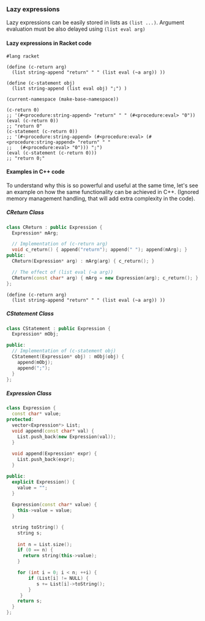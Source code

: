 
### Lazy expressions

Lazy expressions can be easily stored in lists as `(list ...)`. Argument evaluation must be also delayed using `(list eval arg)`

#### Lazy expressions in Racket code

```racket
#lang racket

(define (c-return arg)
  (list string-append "return" " " (list eval (~a arg)) ))

(define (c-statement obj)
  (list string-append (list eval obj) ";") )

(current-namespace (make-base-namespace))

(c-return 0)
;; '(#<procedure:string-append> "return" " " (#<procedure:eval> "0"))
(eval (c-return 0))
;; "return 0"
(c-statement (c-return 0))
;; '(#<procedure:string-append> (#<procedure:eval> (#<procedure:string-append> "return" " " 
;;   (#<procedure:eval> "0"))) ";")
(eval (c-statement (c-return 0)))
;; "return 0;"
```

#### Examples in C++ code

To understand why this is so powerful and useful at the same time, let's see an example on how the same functionality can be achieved in C++. (Ignored memory management handling, that will add extra complexity in the code).

##### CReturn Class

```cpp
class CReturn : public Expression {
  Expression* mArg;

  // Implementation of (c-return arg)
  void c_return() { append("return"); append(" "); append(mArg); }
public:
  CReturn(Expression* arg) : mArg(arg) { c_return(); }

  // The effect of (list eval (~a arg)) 
  CReturn(const char* arg) { mArg = new Expression(arg); c_return(); }
};
```

```racket
(define (c-return arg)
  (list string-append "return" " " (list eval (~a arg)) ))

```

##### CStatement Class

```cpp
class CStatement : public Expression {
  Expression* mObj;

public:
  // Implementation of (c-statement obj)
  CStatement(Expression* obj) : mObj(obj) {
    append(mObj);
    append(";");
  }
};
```


##### Expression Class

```cpp
class Expression {
  const char* value;
protected:
  vector<Expression*> List;
  void append(const char* val) {
    List.push_back(new Expression(val));
  }
  
  void append(Expression* expr) {
    List.push_back(expr);
  }

public:
  explicit Expression() {
    value = "";
  }
  
  Expression(const char* value) {
    this->value = value;
  }

  string toString() {
    string s;
  
    int n = List.size();
    if (0 == n) {
      return string(this->value);
    }

    for (int i = 0; i < n; ++i) {
        if (List[i] != NULL) {
           s += List[i]->toString();
        }
     }
    return s;
  }
};
```
